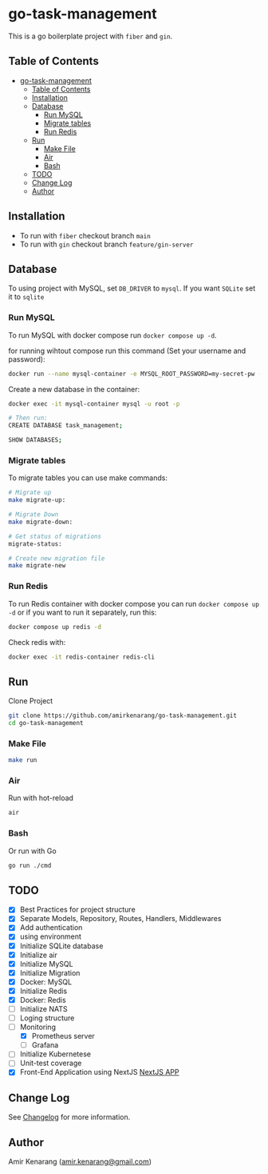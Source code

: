# go-task-management

This is a go boilerplate project with `fiber` and `gin`.

## Table of Contents

- [go-task-management](#go-task-management)
  - [Table of Contents](#table-of-contents)
  - [Installation](#installation)
  - [Database](#database)
    - [Run MySQL](#run-mysql)
    - [Migrate tables](#migrate-tables)
    - [Run Redis](#run-redis)
  - [Run](#run)
    - [Make File](#make-file)
    - [Air](#air)
    - [Bash](#bash)
  - [TODO](#todo)
  - [Change Log](#change-log)
  - [Author](#author)

## Installation

- To run with `fiber` checkout branch `main`
- To run with `gin` checkout branch `feature/gin-server`

## Database

To using project with MySQL, set `DB_DRIVER` to `mysql`. If you want `SQLite` set it to `sqlite`

### Run MySQL

To run MySQL with docker compose run `docker compose up -d`.

for running wihtout compose run this command (Set your username and password):

```bash
docker run --name mysql-container -e MYSQL_ROOT_PASSWORD=my-secret-pw -p 3306:3306 -d mysql:latest
```

Create a new database in the container:

```bash
docker exec -it mysql-container mysql -u root -p 

# Then run:
CREATE DATABASE task_management;

SHOW DATABASES;
```

### Migrate tables

To migrate tables you can use make commands:

```bash
# Migrate up
make migrate-up:

# Migrate Down
make migrate-down:

# Get status of migrations
migrate-status:

# Create new migration file
make migrate-new
```

### Run Redis

To run Redis container with docker compose you can run `docker compose up -d` or if you want to run it separately, run this:

```bash
docker compose up redis -d
```

Check redis with:

```bash
docker exec -it redis-container redis-cli
```

## Run

Clone Project

```bash
git clone https://github.com/amirkenarang/go-task-management.git
cd go-task-management
```

### Make File

```bash
make run
```

### Air

Run with hot-reload

```bash
air
```

### Bash

Or run with Go

```bash
go run ./cmd
```

## TODO

- [x] Best Practices for project structure
- [x] Separate Models, Repository, Routes, Handlers, Middlewares
- [x] Add authentication
- [x] using environment
- [x] Initialize SQLite database
- [x] Initialize air
- [x] Initialize MySQL
- [x] Initialize Migration
- [x] Docker: MySQL
- [x] Initialize Redis
- [x] Docker: Redis
- [ ] Initialize NATS
- [ ] Loging structure
- [ ] Monitoring
  - [x] Prometheus server
  - [ ] Grafana
- [ ] Initialize Kubernetese
- [ ] Unit-test coverage
- [x] Front-End Application using NextJS [NextJS APP](https://github.com/amirkenarang/nextjs-task-management)

## Change Log

See [Changelog](CHANGELOG.md) for more information.

## Author

Amir Kenarang (<amir.kenarang@gmail.com>)
